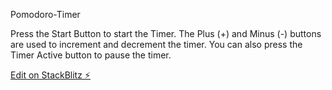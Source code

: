 Pomodoro-Timer

Press the Start Button to start the Timer.
The Plus (+) and Minus (-) buttons are used to increment and decrement the timer.
You can also press the Timer Active button to pause the timer.

[Edit on StackBlitz ⚡️](https://stackblitz.com/edit/react-yozfwv)

